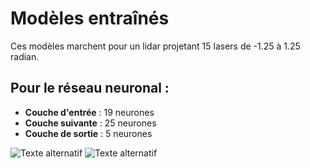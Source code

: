 # Modèles entraînés

Ces modèles marchent pour un lidar projetant 15 lasers de -1.25 à 1.25 radian.

## Pour le réseau neuronal :
- **Couche d'entrée** : 19 neurones
- **Couche suivante** : 25 neurones
- **Couche de sortie** : 5 neurones

![Texte alternatif](../../Turtlebot/turtlebot3_machine_learning/turtlebot3_dqn/images/image1.png)
![Texte alternatif](../../Turtlebot/turtlebot3_machine_learning/turtlebot3_dqn/images/image2.png)

